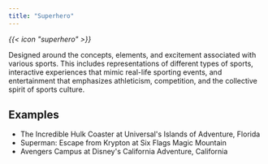 ```yaml
---
title: "Superhero"
---
```


<i class="bigIcon">{{< icon "superhero" >}}</i>


Designed around the concepts, elements, and excitement associated with various sports. This includes representations of different types of sports, interactive experiences that mimic real-life sporting events, and entertainment that emphasizes athleticism, competition, and the collective spirit of sports culture. 

## Examples
* The Incredible Hulk Coaster at Universal's Islands of Adventure, Florida
* Superman: Escape from Krypton at Six Flags Magic Mountain
* Avengers Campus at Disney's California Adventure, California